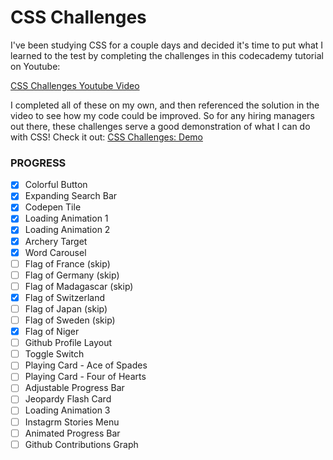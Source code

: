 # CSS Challenges

I've been studying CSS for a couple days and decided it's time to put what I learned to the test by completing the challenges in this codecademy tutorial on Youtube: 

[CSS Challenges Youtube Video](https://www.youtube.com/watch?v=TzuWIHGFKCQ&list=TLPQMDQwODIwMjXvaTXlnE9G5g&index=4)

I completed all of these on my own, and then referenced the solution in the video to see how my code could be improved. So for any hiring managers out there, these challenges serve a good demonstration of what I can do with CSS! Check it out: [CSS Challenges: Demo](https://kilian-zindel.github.io/css_challenges/)

### PROGRESS
- [x] Colorful Button 
- [x] Expanding Search Bar 
- [x] Codepen Tile 
- [x] Loading Animation 1
- [x] Loading Animation 2
- [x] Archery Target 
- [x] Word Carousel 
- [ ] Flag of France (skip) 
- [ ] Flag of Germany (skip) 
- [ ] Flag of Madagascar (skip)
- [x] Flag of Switzerland 
- [ ] Flag of Japan (skip) 
- [ ] Flag of Sweden (skip) 
- [x] Flag of Niger 
- [ ] Github Profile Layout 
- [ ] Toggle Switch 
- [ ] Playing Card - Ace of Spades 
- [ ] Playing Card - Four of Hearts 
- [ ] Adjustable Progress Bar 
- [ ] Jeopardy Flash Card 
- [ ] Loading Animation 3
- [ ] Instagrm Stories Menu 
- [ ] Animated Progress Bar 
- [ ] Github Contributions Graph 
